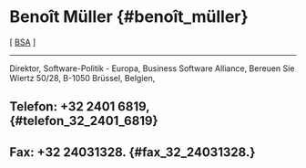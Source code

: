 # Benoît Müller {#benoît_müller}

\[ [ BSA](SwpatbsaEn "wikilink") \]

------------------------------------------------------------------------

Direktor, Software-Politik - Europa, Business Software Alliance, Bereuen
Sie Wiertz 50/28, B-1050 Brüssel, Belgien,

## Telefon: +32 2401 6819, {#telefon_32_2401_6819}

## Fax: +32 24031328. {#fax_32_24031328.}
